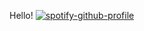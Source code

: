 Hello!
[![spotify-github-profile](https://spotify-github-profile.kittinanx.com/api/view?uid=31yunaei2brng7e4xpytsbjgf6ba&cover_image=true&theme=default&show_offline=false&background_color=121212&interchange=false&bar_color=53b14f&bar_color_cover=false)](https://github.com/kittinan/spotify-github-profile)